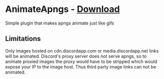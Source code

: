 # AnimateApngs - [Download](https://github.com/Vendicated/AliucordPlugins/blob/builds/AnimateApngs.zip?raw=true)

Simple plugin that makes apngs animate just like gifs

## Limitations

Only images hosted on cdn.discordapp.com or media.discordapp.net links will be animated. Discord's proxy server does not serve apngs,
so to animate proxied images the proxy would have to be stripped which would expose your IP to the image host. Thus third party image links can not be animated.
